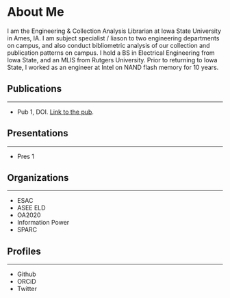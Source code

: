# About Me
I am the Engineering & Collection Analysis Librarian at Iowa State University in Ames, IA.
I am subject specialist / liason to two engineering departments on campus, and also conduct bibliometric analysis of our collection and publication patterns on campus.
I hold a BS in Electrical Engineering from Iowa State, and an MLIS from Rutgers University. Prior to returning to Iowa State, I worked as an engineer at Intel on NAND flash memory for 10 years.

## Publications
* * *
- Pub 1, DOI. [Link to the pub](https://dr.lib.iastate.edu/entities/publication/def175e3-6757-4d8a-ab9e-9947e77a8d5c).

## Presentations
* * *
- Pres 1

## Organizations
* * *
- ESAC
- ASEE ELD
- OA2020
- Information Power
- SPARC 

## Profiles
* * *
- Github
- ORCiD
- Twitter
